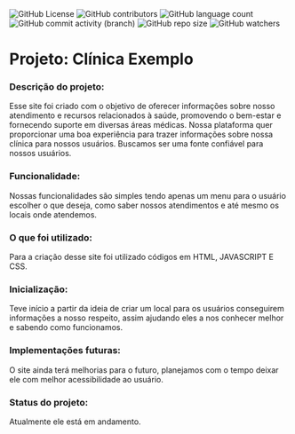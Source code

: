 
<div style="display:inline-block">
<img alt="GitHub License" src="https://img.shields.io/github/license/kauavalim/cl-nica?style=for-the-badge">
<img alt="GitHub contributors" src="https://img.shields.io/github/contributors/kauavalim/cl-nica?style=for-the-badge">
<img alt="GitHub language count" src="https://img.shields.io/github/languages/count/kauavalim/cl-nica?style=for-the-badge">
<img alt="GitHub commit activity (branch)" src="https://img.shields.io/github/commit-activity/t/kauavalim/cl-nica/main?style=for-the-badge">
<img alt="GitHub repo size" src="https://img.shields.io/github/repo-size/kauavalim/cl-nica?style=for-the-badge">
<img alt="GitHub watchers" src="https://img.shields.io/github/watchers/kauavalim/cl-nica?style=for-the-badge">
</div>

# Projeto: **Clínica Exemplo**

### Descrição do projeto:
Esse site foi criado com o objetivo de oferecer informações sobre nosso atendimento e recursos relacionados à saúde, promovendo o bem-estar e fornecendo suporte em diversas áreas médicas. 
Nossa plataforma quer proporcionar uma boa experiência para trazer informações sobre nossa clínica para nossos usuários.
Buscamos ser uma fonte confiável para nossos usuários.

### Funcionalidade:
Nossas funcionalidades são simples tendo apenas um menu para o usuário escolher o que deseja, como saber nossos atendimentos e até mesmo os locais onde atendemos.

### O que foi utilizado:
Para a criação desse site foi utilizado códigos em HTML, JAVASCRIPT E CSS.

### Inicialização:
Teve início a partir da ideia de criar um local para os usuários conseguirem informações a nosso respeito, assim ajudando eles a nos conhecer melhor e sabendo como funcionamos.

### Implementações futuras:
O site ainda terá melhorias para o futuro, planejamos com o tempo deixar ele com melhor acessibilidade ao usuário.

### Status do projeto:
Atualmente ele está em andamento.
